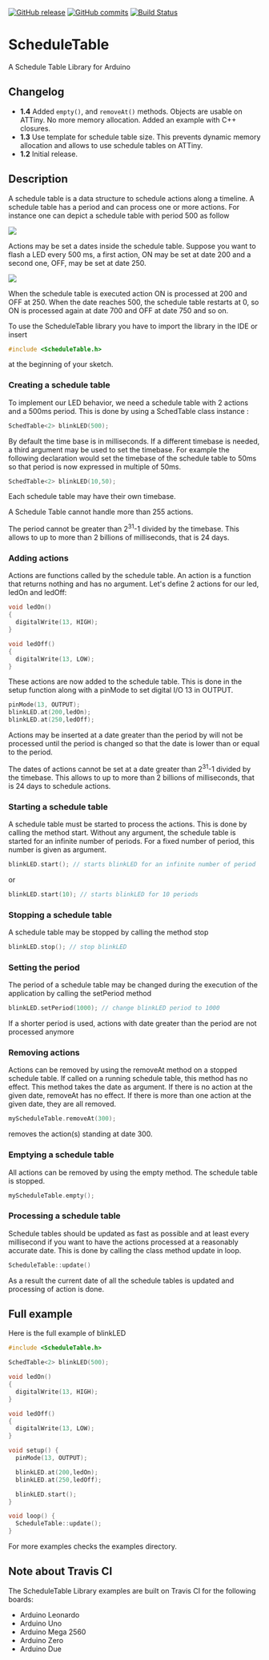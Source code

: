 [![GitHub release](https://img.shields.io/github/release/Locoduino/ScheduleTable.svg)](https://github.com/Locoduino/ScheduleTable/releases/latest) [![GitHub commits](https://img.shields.io/github/commits-since/Locoduino/ScheduleTable/1.4.3.svg)](https://github.com/Locoduino/ScheduleTable/compare/1.4.3...master) [![Build Status](https://travis-ci.org/Locoduino/ScheduleTable.svg?branch=master)](https://travis-ci.org/Locoduino/ScheduleTable)

# ScheduleTable

A Schedule Table Library for Arduino

## Changelog

- **1.4**     Added ```empty()```, and ```removeAt()``` methods. Objects are usable on ATTiny. No more memory allocation. Added an example with C++ closures.
- **1.3**     Use template for schedule table size. This prevents dynamic memory allocation and allows to use schedule tables on ATTiny.
- **1.2**     Initial release.

## Description

A schedule table is a data structure to schedule actions along a timeline.
A schedule table has a period and can process one or more actions.
For instance one can depict a schedule table with period 500 as follow

<img src="http://locoduino.org/pic/github/st.png">

Actions may be set a dates inside the schedule table.
Suppose you want to flash a LED every 500 ms, a first action, ON may be set
at date 200 and a second one, OFF, may be set at date 250.

<img src="http://locoduino.org/pic/github/sta.png">

When the schedule table is executed action ON is processed at 200 and OFF at
250. When the date reaches 500, the schedule table restarts at 0, so ON is
processed again at date 700 and OFF at date 750 and so on.

To use the ScheduleTable library you have to import the library in the IDE
or insert

```C++
#include <ScheduleTable.h>
```

at the beginning of your sketch.

### Creating a schedule table

To implement our LED behavior, we need a schedule table with 2 actions and a
500ms period. This is done by using a SchedTable class instance :

```C++
SchedTable<2> blinkLED(500);
```

By default the time base is in milliseconds. If a different timebase is needed,
a third argument may be used to set the timebase. For example the following
declaration would set the timebase of the schedule table to 50ms so that
period is now expressed in multiple of 50ms.

```C++
SchedTable<2> blinkLED(10,50);
```

Each schedule table may have their own timebase.

A Schedule Table cannot handle more than 255 actions.

The period cannot be greater than 2<sup>31</sup>-1 divided by the timebase. This allows to up to more than 2 billions of milliseconds, that is 24 days.

### Adding actions

Actions are functions called by the schedule table. An action is a function
that returns nothing and has no argument. Let's define 2 actions for our led,
ledOn and ledOff:

```C++
void ledOn()
{
  digitalWrite(13, HIGH);
}

void ledOff()
{
  digitalWrite(13, LOW);
}
```

These actions are now added to the schedule table. This is done in the setup
function along with a pinMode to set digital I/O 13 in OUTPUT.

```C++
pinMode(13, OUTPUT);
blinkLED.at(200,ledOn);
blinkLED.at(250,ledOff);
```

Actions may be inserted at a date greater than the period by will not be processed until the period is changed so that the date is lower than or equal to the period.

The dates of actions cannot be set at a date greater than 2<sup>31</sup>-1 divided by the timebase. This allows to up to more than 2 billions of milliseconds, that is 24 days to schedule actions.

### Starting a schedule table

A schedule table must be started to process the actions. This is done by
calling the method start. Without any argument, the schedule table is started
for an infinite number of periods. For a fixed number of period, this number
is given as argument.

```C++
blinkLED.start(); // starts blinkLED for an infinite number of period
```

or

```C++
blinkLED.start(10); // starts blinkLED for 10 periods
```

### Stopping a schedule table

A schedule table may be stopped by calling the method stop

```C++
blinkLED.stop(); // stop blinkLED
```

### Setting the period

The period of a schedule table may be changed during the execution of the
application by calling the setPeriod method

```C++
blinkLED.setPeriod(1000); // change blinkLED period to 1000
```

If a shorter period is used, actions with date greater  than the period are not processed
anymore

### Removing actions

Actions can be removed by using the removeAt method on a stopped schedule table.
If called on a running schedule table, this method has no effect.
This method takes the date as argument. If there is no action at the given date,
removeAt has no effect. If there is more than one action at the given date, they
are all removed.

```C++
myScheduleTable.removeAt(300);
```

removes the action(s) standing at date 300.

### Emptying a schedule table

All actions can be removed by using the empty method. The schedule table is stopped.

```C++
myScheduleTable.empty();
```

### Processing a schedule table

Schedule tables should be updated as fast as possible and at least every
millisecond if you want to have the actions processed at a reasonably accurate
date. This is done by calling the class method update in loop.

```C++
ScheduleTable::update()
```

As a result the current date of all the schedule tables is updated and
processing of action is done.

## Full example

Here is the full example of blinkLED

```C++
#include <ScheduleTable.h>

SchedTable<2> blinkLED(500);

void ledOn()
{
  digitalWrite(13, HIGH);
}

void ledOff()
{
  digitalWrite(13, LOW);
}

void setup() {
  pinMode(13, OUTPUT);

  blinkLED.at(200,ledOn);
  blinkLED.at(250,ledOff);

  blinkLED.start();
}

void loop() {
  ScheduleTable::update();
}
```

For more examples checks the examples directory.

## Note about Travis CI

The ScheduleTable Library examples are built on Travis CI for the following boards:

- Arduino Leonardo
- Arduino Uno
- Arduino Mega 2560
- Arduino Zero
- Arduino Due
